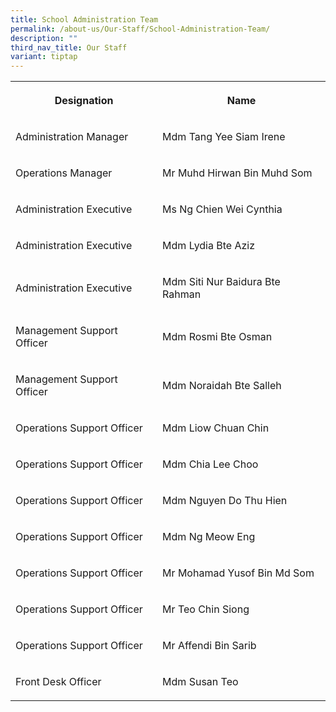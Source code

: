 ```yaml
---
title: School Administration Team
permalink: /about-us/Our-Staff/School-Administration-Team/
description: ""
third_nav_title: Our Staff
variant: tiptap
---
```

<table style="minWidth: 50px">
<colgroup>
<col>
<col>
</colgroup>
<tbody>
<tr>
<th rowspan="1" colspan="1">
<p>Designation
<br>
</p>
</th>
<th rowspan="1" colspan="1">
<p>Name
<br>
</p>
</th>
</tr>
<tr>
<td rowspan="1" colspan="1">
<p>Administration Manager
<br>
</p>
</td>
<td rowspan="1" colspan="1">
<p>Mdm Tang Yee Siam Irene
<br>
</p>
</td>
</tr>
<tr>
<td rowspan="1" colspan="1">
<p>Operations Manager
<br>
</p>
</td>
<td rowspan="1" colspan="1">
<p>Mr Muhd Hirwan Bin Muhd Som
<br>
</p>
</td>
</tr>
<tr>
<td rowspan="1" colspan="1">
<p>Administration Executive
<br>
</p>
</td>
<td rowspan="1" colspan="1">
<p>Ms Ng Chien Wei Cynthia
<br>
</p>
</td>
</tr>
<tr>
<td rowspan="1" colspan="1">
<p>Administration Executive
<br>
</p>
</td>
<td rowspan="1" colspan="1">
<p>Mdm Lydia Bte Aziz
<br>
</p>
</td>
</tr>
<tr>
<td rowspan="1" colspan="1">
<p>Administration Executive
<br>
</p>
</td>
<td rowspan="1" colspan="1">
<p>Mdm Siti Nur Baidura Bte Rahman
<br>
</p>
</td>
</tr>
<tr>
<td rowspan="1" colspan="1">
<p>Management Support Officer
<br>
</p>
</td>
<td rowspan="1" colspan="1">
<p>Mdm Rosmi Bte Osman</p>
</td>
</tr>
<tr>
<td rowspan="1" colspan="1">
<p>Management Support Officer</p>
</td>
<td rowspan="1" colspan="1">
<p>Mdm Noraidah Bte Salleh</p>
</td>
</tr>
<tr>
<td rowspan="1" colspan="1">
<p>Operations Support Officer
<br>
</p>
</td>
<td rowspan="1" colspan="1">
<p>Mdm Liow Chuan Chin
<br>
</p>
</td>
</tr>
<tr>
<td rowspan="1" colspan="1">
<p>Operations Support Officer
<br>
</p>
</td>
<td rowspan="1" colspan="1">
<p>Mdm Chia Lee Choo
<br>
</p>
</td>
</tr>
<tr>
<td rowspan="1" colspan="1">
<p>Operations Support Officer
<br>
</p>
</td>
<td rowspan="1" colspan="1">
<p>Mdm Nguyen Do Thu Hien</p>
</td>
</tr>
<tr>
<td rowspan="1" colspan="1">
<p>Operations Support Officer
<br>
</p>
</td>
<td rowspan="1" colspan="1">
<p>Mdm Ng Meow Eng</p>
</td>
</tr>
<tr>
<td rowspan="1" colspan="1">
<p>Operations Support Officer
<br>
</p>
</td>
<td rowspan="1" colspan="1">
<p>Mr Mohamad Yusof Bin Md Som</p>
</td>
</tr>
<tr>
<td rowspan="1" colspan="1">
<p>Operations Support Officer</p>
</td>
<td rowspan="1" colspan="1">
<p>Mr Teo Chin Siong</p>
</td>
</tr>
<tr>
<td rowspan="1" colspan="1">
<p>Operations Support Officer</p>
</td>
<td rowspan="1" colspan="1">
<p>Mr Affendi Bin Sarib</p>
</td>
</tr>
<tr>
<td rowspan="1" colspan="1">
<p>Front Desk Officer</p>
</td>
<td rowspan="1" colspan="1">
<p>Mdm Susan Teo</p>
</td>
</tr>
</tbody>
</table>
<p></p>